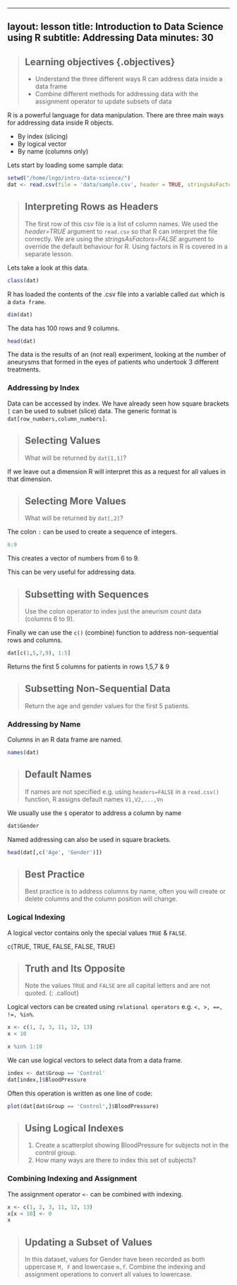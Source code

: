 
---
layout: lesson
title: Introduction to Data Science using R
subtitle: Addressing Data
minutes: 30
---

> ## Learning objectives {.objectives}
> * Understand the three different ways R can address data inside a data frame
> * Combine different methods for addressing data with the assignment operator to update subsets of data

R is a powerful language for data manipulation.
There are three main ways for addressing data inside R objects.

* By index (slicing)
* By logical vector
* By name (columns only)

Lets start by loading some sample data:


```R
setwd("/home/lngo/intro-data-science/")
dat <- read.csv(file = 'data/sample.csv', header = TRUE, stringsAsFactors = FALSE)
```

> ## Interpreting Rows as Headers
>
> The first row of this csv file is a list of column names.
> We used the *header=TRUE* argument to `read.csv` so that R can interpret the file correctly.
> We are using the *stringsAsFactors=FALSE* argument to override the default behaviour for R.
> Using factors in R is covered in a separate lesson.

Lets take a look at this data.


```R
class(dat)
```

R has loaded the contents of the .csv file into a variable called `dat` which is a `data frame`.


```R
dim(dat)
```

The data has 100 rows and 9 columns.


```R
head(dat)
```

The data is the results of an (not real) experiment, looking at the number of aneurysms that formed in the eyes of patients who undertook 3 different treatments.

### Addressing by Index

Data can be accessed by index. We have already seen how square brackets `[` can be used to subset (slice) data. The generic format is `dat[row_numbers,column_numbers]`.


> ## Selecting Values
>
> What will be returned by `dat[1,1]`?

If we leave out a dimension R will interpret this as a request for all values in that dimension.

> ## Selecting More Values
>
> What will be returned by `dat[,2]`?

The colon `:` can be used to create a sequence of integers.


```R
6:9
```

This creates a vector of numbers from 6 to 9.

This can be very useful for addressing data.

> ## Subsetting with Sequences
>
> Use the colon operator to index just the aneurism count data (columns 6 to 9).

Finally we can use the `c()` (combine) function to address non-sequential rows and columns.


```R
dat[c(1,5,7,9), 1:5]
```

Returns the first 5 columns for patients in rows 1,5,7 & 9

> ## Subsetting Non-Sequential Data
>
> Return the age and gender values for the first 5 patients.

### Addressing by Name

Columns in an R data frame are named.


```R
names(dat)
```

> ## Default Names
>
> If names are not specified e.g. using `headers=FALSE` in a `read.csv()` function, R assigns default names `V1,V2,...,Vn`

We usually use the `$` operator to address a column by name


```R
dat$Gender
```

Named addressing can also be used in square brackets.


```R
head(dat[,c('Age', 'Gender')])
```

> ## Best Practice
>
> Best practice is to address columns by name, often you will create or delete columns and the column position will change.

### Logical Indexing

A logical vector contains only the special values `TRUE` & `FALSE`.

c(TRUE, TRUE, FALSE, FALSE, TRUE)

> ## Truth and Its Opposite
>
> Note the values `TRUE` and `FALSE` are all capital letters and are not quoted.
{: .callout}

Logical vectors can be created using `relational operators` e.g. `<, >, ==, !=, %in%`.


```R
x <- c(1, 2, 3, 11, 12, 13)
x < 10
```


```R
x %in% 1:10
```

We can use logical vectors to select data from a data frame.


```R
index <- dat$Group == 'Control'
dat[index,]$BloodPressure
```

Often this operation is written as one line of code:


```R
plot(dat[dat$Group == 'Control',]$BloodPressure)
```

> ## Using Logical Indexes
>
> 1. Create a scatterplot showing BloodPressure for subjects not in the control group.
> 2. How many ways are there to index this set of subjects?

### Combining Indexing and Assignment

The assignment operator `<-` can be combined with indexing.


```R
x <- c(1, 2, 3, 11, 12, 13)
x[x < 10] <- 0
x
```

> ## Updating a Subset of Values
>
> In this dataset, values for Gender have been recorded as both uppercase `M, F` and lowercase `m,f`.
> Combine the indexing and assignment operations to convert all values to lowercase.
